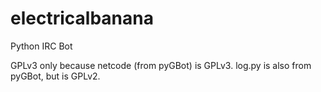 electricalbanana
================

Python IRC Bot

GPLv3 only because netcode (from pyGBot) is GPLv3. log.py is also from pyGBot, but is GPLv2.
